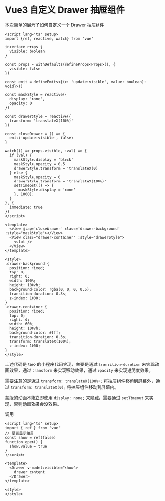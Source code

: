 # Vue3 自定义 Drawer 抽屉组件

本次简单的展示了如何自定义一个 Drawer 抽屉组件

```vue
<script lang='ts' setup>
import {ref, reactive, watch} from 'vue'

interface Props {
  visible: boolean
}

const props = withDefaults(defineProps<Props>(), {
  visible: false
})

const emit = defineEmits<{(e: 'update:visible', value: boolean): void}>()

const maskStyle = reactive({
  display: 'none',
  opacity: 0
})

const drawerStyle = reactive({
  transform: 'translateX(100%)'
})

const closeDrawer = () => {
  emit('update:visible', false)
}

watch(() => props.visible, (val) => {
  if (val) {
    maskStyle.display = 'block'
    maskStyle.opacity = 0.5
    drawerStyle.transform = 'translateX(0)'
  } else {
    maskStyle.opacity = 0
    drawerStyle.transform = 'translateX(100%)'
    setTimeout(() => {
      maskStyle.display = 'none'
    }, 1000);
  }
}, {
  immediate: true
})
</script>

<template>
  <View @tap="closeDrawer" class="drawer-background" :style="maskStyle"></View>
  <View class="drawer-container" :style="drawerStyle">
    <slot />
  </View>
</template>

<style>
.drawer-background {
  position: fixed;
  top: 0;
  right: 0;
  width: 100%;
  height: 100vh;
  background-color: rgba(0, 0, 0, 0.5);
  transition-duration: 0.3s;
  z-index: 1000;
}
.drawer-container {
  position: fixed;
  top: 0;
  right: 0;
  width: 60%;
  height: 100vh;
  background-color: #fff;
  transition-duration: 0.3s;
  transform: translateX(100%);
  z-index: 1000;
}
</style>
```

上述代码是 taro 的小程序代码实现，主要是通过 `transition-duration` 来实现动画效果，通过 `transform` 来实现移动效果，通过 `opacity` 来实现透明度效果。

需要注意的是通过 `transform: translateX(100%);` 将抽屉组件移动到屏幕外，通过 `transform: translateX(0);` 将抽屉组件移动到屏幕内。

蒙版的动画不能立即使用 `display: none;` 来隐藏，需要通过 `setTimeout` 来实现，否则动画效果会没效果。


调用

```vue
<script lang='ts' setup>
import { ref } from 'vue'
// 是否显示抽屉
const show = ref(false)
function open() {
  show.value = true
}
</script>

<template>
  <Drawer v-model:visible="show">
    drawer content
  </Drawer>
</template>

<style>
</style>
```
